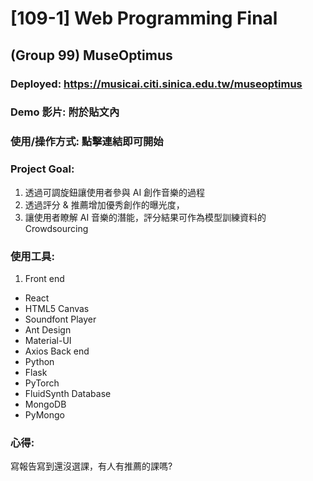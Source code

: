 # [109-1] Web Programming Final
## (Group 99) MuseOptimus
### Deployed: https://musicai.citi.sinica.edu.tw/museoptimus
### Demo 影片: 附於貼文內
### 使用/操作方式: 點擊連結即可開始
### Project Goal:
1. 透過可調旋鈕讓使用者參與 AI 創作音樂的過程
2. 透過評分 & 推薦增加優秀創作的曝光度，
3. 讓使用者瞭解 AI 音樂的潛能，評分結果可作為模型訓練資料的 Crowdsourcing
### 使用工具:
1. Front end
- React
- HTML5 Canvas
- Soundfont Player
- Ant Design
- Material-UI
- Axios
Back end
- Python
- Flask
- PyTorch
- FluidSynth
Database
- MongoDB
- PyMongo
### 心得:
寫報告寫到還沒選課，有人有推薦的課嗎?
